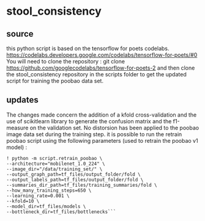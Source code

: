# stool_consistency
## source 
this python script is based on the tensorflow for poets codelabs.  https://codelabs.developers.google.com/codelabs/tensorflow-for-poets/#0
You will need to clone the repository : git clone https://github.com/googlecodelabs/tensorflow-for-poets-2 
and then clone the stool_consistency repository in the scripts folder to get the updated script for training the poobao data set. 
## updates 
The changes made concern the addition of a kfold cross-validation and the use of scikitlearn library to generate the confusion matrix and the f1-measure on the validation set. 
No distorsion has been applied to the poobao image data set during the training step.
it is possible to run the retrain poobao script using the following parameters (used to retrain the poobao v1 model) : 
```
! python -m script.retrain_poobao \
--architecture="mobilenet_1.0_224" \
--image_dir="/data/training_set/" \
--output_graph_path=tf_files/output_folder/fold \
--output_labels_path=tf_files/output_folder/fold \
--summaries_dir_path=tf_files/training_summaries/fold \
--how_many_training_steps=650 \
--learning_rate=0.001 \
--kfold=10 \
--model_dir=tf_files/models \
--bottleneck_dir=tf_files/bottlenecks```
